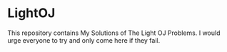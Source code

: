 LightOJ
=======

This repository contains My Solutions of The Light OJ Problems. 
I would urge everyone to try and only come here if they fail.
